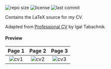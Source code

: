 ![repo size](https://img.shields.io/github/repo-size/maxpowis/cv)
![license](https://img.shields.io/github/license/maxpowis/cv)
![last commit](https://img.shields.io/github/last-commit/maxpowis/cv)

Contains the LaTeX source for my CV.

Adapted from [Professional CV](https://github.com/hmemcpy/cv) by Igal Tabachnik.

#### Preview

Page 1 | Page 2 | Page 3
:--------------:|:---------------:|:---------------:
![cv1](https://max.pow.is/assets/img/cv-00.png)| ![cv2](https://max.pow.is/assets/img/cv-01.png)| ![cv3](https://max.pow.is/assets/img/cv-02.png)

